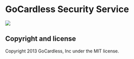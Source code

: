 # GoCardless Security Service

![](https://circleci.com/gh/gocardless-ng/ng-security.png?circle-token=:circle-token)

## Copyright and license

Copyright 2013 GoCardless, Inc under the MIT license.
